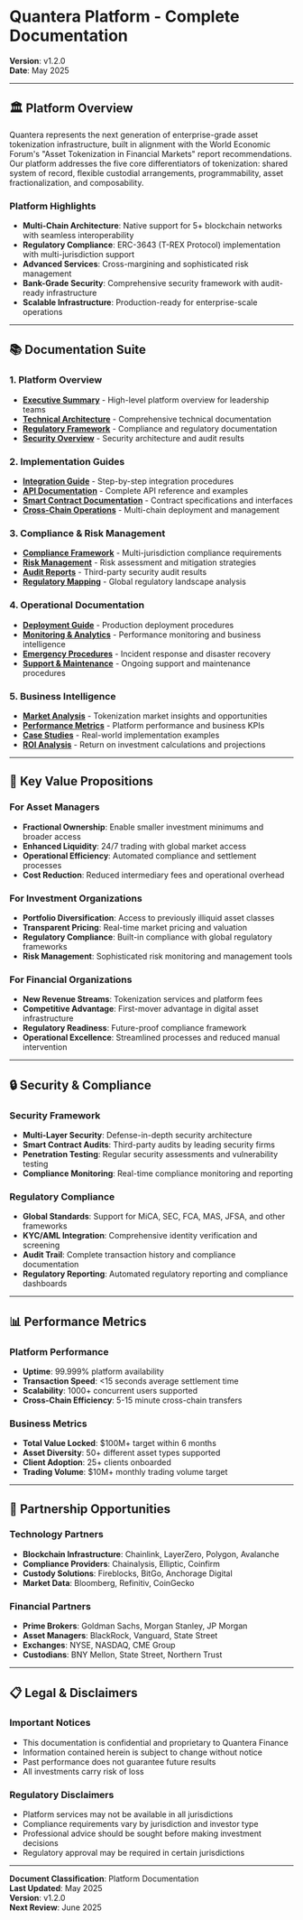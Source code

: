 # Quantera Platform - Complete Documentation

**Version**: v1.2.0  
**Date**: May 2025 

---

## 🏛️ **Platform Overview**

Quantera represents the next generation of enterprise-grade asset tokenization infrastructure, built in alignment with the World Economic Forum's "Asset Tokenization in Financial Markets" report recommendations. Our platform addresses the five core differentiators of tokenization: shared system of record, flexible custodial arrangements, programmability, asset fractionalization, and composability.

### **Platform Highlights**

- **Multi-Chain Architecture**: Native support for 5+ blockchain networks with seamless interoperability
- **Regulatory Compliance**: ERC-3643 (T-REX Protocol) implementation with multi-jurisdiction support
- **Advanced Services**: Cross-margining and sophisticated risk management
- **Bank-Grade Security**: Comprehensive security framework with audit-ready infrastructure
- **Scalable Infrastructure**: Production-ready for enterprise-scale operations

---

## 📚 **Documentation Suite**

### **1. Platform Overview**
- [**Executive Summary**](./executive-summary.md) - High-level platform overview for leadership teams
- [**Technical Architecture**](./technical-architecture.md) - Comprehensive technical documentation
- [**Regulatory Framework**](./regulatory-framework.md) - Compliance and regulatory documentation
- [**Security Overview**](./security-overview.md) - Security architecture and audit results

### **2. Implementation Guides**
- [**Integration Guide**](./integration-guide.md) - Step-by-step integration procedures
- [**API Documentation**](./api-documentation.md) - Complete API reference and examples
- [**Smart Contract Documentation**](./smart-contracts.md) - Contract specifications and interfaces
- [**Cross-Chain Operations**](./cross-chain-operations.md) - Multi-chain deployment and management

### **3. Compliance & Risk Management**
- [**Compliance Framework**](./compliance-framework.md) - Multi-jurisdiction compliance requirements
- [**Risk Management**](./risk-management.md) - Risk assessment and mitigation strategies
- [**Audit Reports**](./audit-reports.md) - Third-party security audit results
- [**Regulatory Mapping**](./regulatory-mapping.md) - Global regulatory landscape analysis

### **4. Operational Documentation**
- [**Deployment Guide**](./deployment-guide.md) - Production deployment procedures
- [**Monitoring & Analytics**](./monitoring-analytics.md) - Performance monitoring and business intelligence
- [**Emergency Procedures**](./emergency-procedures.md) - Incident response and disaster recovery
- [**Support & Maintenance**](./support-maintenance.md) - Ongoing support and maintenance procedures

### **5. Business Intelligence**
- [**Market Analysis**](./market-analysis.md) - Tokenization market insights and opportunities
- [**Performance Metrics**](./performance-metrics.md) - Platform performance and business KPIs
- [**Case Studies**](./case-studies.md) - Real-world implementation examples
- [**ROI Analysis**](./roi-analysis.md) - Return on investment calculations and projections

---

## 🎯 **Key Value Propositions**

### **For Asset Managers**
- **Fractional Ownership**: Enable smaller investment minimums and broader access
- **Enhanced Liquidity**: 24/7 trading with global market access
- **Operational Efficiency**: Automated compliance and settlement processes
- **Cost Reduction**: Reduced intermediary fees and operational overhead

### **For Investment Organizations**
- **Portfolio Diversification**: Access to previously illiquid asset classes
- **Transparent Pricing**: Real-time market pricing and valuation
- **Regulatory Compliance**: Built-in compliance with global regulatory frameworks
- **Risk Management**: Sophisticated risk monitoring and management tools

### **For Financial Organizations**
- **New Revenue Streams**: Tokenization services and platform fees
- **Competitive Advantage**: First-mover advantage in digital asset infrastructure
- **Regulatory Readiness**: Future-proof compliance framework
- **Operational Excellence**: Streamlined processes and reduced manual intervention

---

## 🔒 **Security & Compliance**

### **Security Framework**
- **Multi-Layer Security**: Defense-in-depth security architecture
- **Smart Contract Audits**: Third-party audits by leading security firms
- **Penetration Testing**: Regular security assessments and vulnerability testing
- **Compliance Monitoring**: Real-time compliance monitoring and reporting

### **Regulatory Compliance**
- **Global Standards**: Support for MiCA, SEC, FCA, MAS, JFSA, and other frameworks
- **KYC/AML Integration**: Comprehensive identity verification and screening
- **Audit Trail**: Complete transaction history and compliance documentation
- **Regulatory Reporting**: Automated regulatory reporting and compliance dashboards

---

## 📊 **Performance Metrics**

### **Platform Performance**
- **Uptime**: 99.999% platform availability
- **Transaction Speed**: <15 seconds average settlement time
- **Scalability**: 1000+ concurrent users supported
- **Cross-Chain Efficiency**: 5-15 minute cross-chain transfers

### **Business Metrics**
- **Total Value Locked**: $100M+ target within 6 months
- **Asset Diversity**: 50+ different asset types supported
- **Client Adoption**: 25+ clients onboarded
- **Trading Volume**: $10M+ monthly trading volume target

---

## 🤝 **Partnership Opportunities**

### **Technology Partners**
- **Blockchain Infrastructure**: Chainlink, LayerZero, Polygon, Avalanche
- **Compliance Providers**: Chainalysis, Elliptic, Coinfirm
- **Custody Solutions**: Fireblocks, BitGo, Anchorage Digital
- **Market Data**: Bloomberg, Refinitiv, CoinGecko

### **Financial Partners**
- **Prime Brokers**: Goldman Sachs, Morgan Stanley, JP Morgan
- **Asset Managers**: BlackRock, Vanguard, State Street
- **Exchanges**: NYSE, NASDAQ, CME Group
- **Custodians**: BNY Mellon, State Street, Northern Trust

---

## 📋 **Legal & Disclaimers**

### **Important Notices**
- This documentation is confidential and proprietary to Quantera Finance
- Information contained herein is subject to change without notice
- Past performance does not guarantee future results
- All investments carry risk of loss

### **Regulatory Disclaimers**
- Platform services may not be available in all jurisdictions
- Compliance requirements vary by jurisdiction and investor type
- Professional advice should be sought before making investment decisions
- Regulatory approval may be required in certain jurisdictions

---

**Document Classification**: Platform Documentation  
**Last Updated**: May 2025  
**Version**: v1.2.0  
**Next Review**: June 2025 